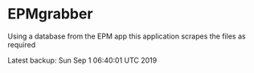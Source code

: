 # EPMgrabber
Using a database from the EPM app this application scrapes the files as required


Latest backup: Sun Sep 1 06:40:01 UTC 2019
